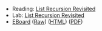 * Reading: [List Recursion Revisited](../readings/list-recursion-revisited-reading.html)
* Lab: [List Recursion Revisited](../labs/list-recursion-revisited-lab.html)
* [EBoard](../eboards/27.md) 
  ([Raw](../eboards/27.md))
  ([HTML](../eboards/27.html))
  ([PDF](../eboards/27.pdf))
